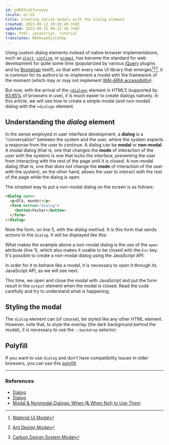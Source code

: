 ```yaml
---
id: pd682cq57ureywz
locale: en-US
title: Creating native modals with the dialog element
created: 2023-08-13 19:29:49.318Z
updated: 2023-08-15 00:22:38.749Z
tags: html, javascript, tutorial
translates: 066kuym52jk3nbp
---
```

Using custom dialog elements instead of native browser implementations, such as [`alert`](https://developer.mozilla.org/en-US/docs/Web/API/Window/alert),
[`confirm`](https://developer.mozilla.org/en-US/docs/Web/API/Window/confirm), or [`prompt`](https://developer.mozilla.org/en-US/docs/Web/API/Window/prompt),
has become the standard for web development for quite some time (popularized by various [jQuery](https://jqueryui.com/dialog/) plugins and by [Bootstrap](https://getbootstrap.com/2.3.2/javascript.html#modals) itself), so that with every new UI library that emerges[^1][^2][^3], it is common for its authors to re-implement a modal with the framework of the moment (which may or may not implement [WAI-ARIA accessibility](https://www.w3.org/WAI/ARIA/apg/patterns/dialog-modal/)).

[^1]: [Material UI Modal](https://mui.com/material-ui/react-modal/)
[^2]: [Ant Design Modal](https://ant.design/components/modal)
[^3]: [Carbon Design System Modal](https://carbondesignsystem.com/components/modal/usage/#live-demo)

But now, with the arrival of the [`<dialog>`](https://developer.mozilla.org/en-US/docs/Web/HTML/Element/dialog) element in HTML5 (supported by [93.85%](https://caniuse.com/dialog) of browsers in use), it is much easier to create dialogs natively. In this article, we will see how to create a simple modal (and non-modal) dialog with the `<dialog>` element.

## Understanding the _dialog_ element

In the sense employed in user interface development, a **dialog** is a <q>conversation</q> between the system and the user, where the system expects a response from the user to continue. A dialog can be **modal** or **non-modal**. A modal dialog (that is, one that changes the **mode** of interaction of the user with the system) is one that locks the interface, preventing the user from interacting with the rest of the page until it is closed. A non-modal dialog (that is, one that _does not_ change the **mode** of interaction of the user with the system), on the other hand, allows the user to interact with the rest of the page while the dialog is open.

The simplest way to put a non-modal dialog on the screen is as follows:

```html
<dialog open>
  <p>Olá, mundo!</p>
  <form method="dialog">
    <button>Fechar</button>
  </form>
</dialog>
```

Note the form, on line 5, with the _dialog_ method. It is this form that sends actions to the `dialog`. It will be displayed like this:

<CodePen id="zYMgBOz" />

What makes the example above a non-modal dialog is the use of the `open` attribute (line 1), which also makes it unable to be closed with the `Esc` key. It's possible to create a non-modal dialog using the JavaScript API:

<CodePen id="BaGXqjx" />

In order for it to behave like a modal, it is necessary to open it through its JavaScript API, as we will see next.

<CodePen id="VwVojZB" />

This time, we open and close the modal with JavaScript and put the form result in the `output` element when the modal is closed. Read the code carefully and try to understand what is happening.

## Styling the modal

The `dialog` element can (of course), be styled like any other HTML element. However, note that, to style the overlay (the dark background behind the modal), it is necessary to use the `::backdrop` selector:

<CodePen id="gOQVMYE" />

## Polyfill

If you want to use `dialog` and don't have compatibility issues in older browsers, you can use this [polyfill](https://github.com/GoogleChrome/dialog-polyfill).

<hr />

<h3>References</h3>

- [Dialog](https://web.dev/learn/html/dialog/)
- [Dialog](https://developer.mozilla.org/en-US/docs/Web/HTML/Element/dialog)
- [Modal & Nonmodal Dialogs: When (& When Not) to Use Them](https://www.nngroup.com/articles/modal-nonmodal-dialog/)

